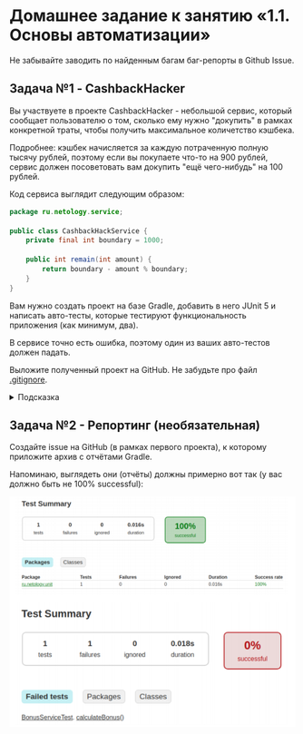 # Домашнее задание к занятию «1.1. Основы автоматизации»

Не забывайте заводить по найденным багам баг-репорты в Github Issue.

## Задача №1 - CashbackHacker

Вы участвуете в проекте CashbackHacker - небольшой сервис, который сообщает пользователю о том, сколько ему нужно "докупить" в рамках конкретной траты, чтобы получить максимальное количетство кэшбека.

Подробнее: кэшбек начисляется за каждую потраченную полную тысячу рублей, поэтому если вы покупаете что-то на 900 рублей, сервис должен посоветовать вам докупить "ещё чего-нибудь" на 100 рублей.

Код сервиса выглядит следующим образом:

```java
package ru.netology.service;

public class CashbackHackService {
    private final int boundary = 1000;

    public int remain(int amount) {
        return boundary - amount % boundary;
    }
}
```

Вам нужно создать проект на базе Gradle, добавить в него JUnit 5 и написать авто-тесты, которые тестируют функциональность приложения (как минимум, два).

В сервисе точно есть ошибка, поэтому один из ваших авто-тестов должен падать.

Выложите полученный проект на GitHub. Не забудьте про файл [.gitignore](../.gitignore).

<details>
    <summary>Подсказка</summary>

    Если пользователь купил ровно на 1000 рублей, то приложение не должно ему говорить, что нужно купить ещё на 1000.
</details>


## Задача №2 - Репортинг (необязательная)

Создайте issue на GitHub (в рамках первого проекта), к которому приложите архив с отчётами Gradle.

Напоминаю, выглядеть они (отчёты) должны примерно вот так (у вас должно быть не 100% successful):

![](pic/report.png)
